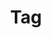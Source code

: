 ---
layout: component.njk
tags: 
    - legacy_components_it
key: tag-legacy_it
title: Tag
parent: legacy_components_it
image: legacy/overview/tag.webp
keywords: 
order: 260
availablelanguages: 
    - de
    - en
---